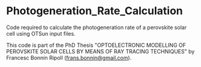 # Photogeneration_Rate_Calculation
Code required to calculate the photogeneration rate of a perovskite solar cell using OTSun input files.


This code is part of the PhD Thesis "OPTOELECTRONIC MODELLING OF PEROVSKITE SOLAR CELLS BY MEANS OF RAY TRACING TECHNIQUES" by Francesc Bonnín Ripoll (frans.bonnin@gmail.com).

